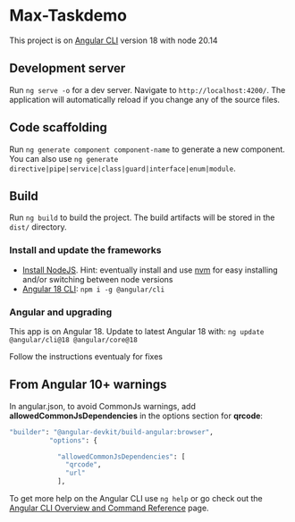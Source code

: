 # Max-Taskdemo

This project is on [Angular CLI](https://github.com/angular/angular-cli) version 18 with node 20.14

## Development server

Run `ng serve -o` for a dev server. Navigate to `http://localhost:4200/`. The application will automatically reload if you change any of the source files.

## Code scaffolding

Run `ng generate component component-name` to generate a new component. You can also use `ng generate directive|pipe|service|class|guard|interface|enum|module`.

## Build

Run `ng build` to build the project. The build artifacts will be stored in the `dist/` directory.

### Install and update the frameworks

- [Install NodeJS](https://nodejs.org/). Hint: eventually install and use [nvm](https://medium.com/@Joachim8675309/installing-node-js-with-nvm-4dc469c977d9) for easy installing and/or switching between node versions
- [Angular 18 CLI](https://www.npmjs.com/package/@angular/cli): `npm i -g @angular/cli`

### Angular and upgrading

This app is on Angular 18. Update to latest Angular 18 with:
`ng update @angular/cli@18 @angular/core@18`

Follow the instructions eventualy for fixes

## From Angular 10+ warnings

In angular.json, to avoid CommonJs warnings, add **allowedCommonJsDependencies** in the options section for **qrcode**:

```bash
"builder": "@angular-devkit/build-angular:browser",
          "options": {

            "allowedCommonJsDependencies": [
              "qrcode",
              "url"
            ],

```

To get more help on the Angular CLI use `ng help` or go check out the [Angular CLI Overview and Command Reference](https://angular.io/cli) page.
